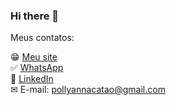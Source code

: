 ### Hi there 👋

<!--
**PollyCatao/PollyCatao** is a ✨ _special_ ✨ repository because its `README.md` (this file) appears on your GitHub profile.

Here are some ideas to get you started:

- 🔭 I’m currently working on ...
- 🌱 I’m currently learning ...
- 👯 I’m looking to collaborate on ...
- 🤔 I’m looking for help with ...
- 💬 Ask me about ...
- 📫 How to reach me: ...
- 😄 Pronouns: ...
- ⚡ Fun fact: ...
-->

Meus contatos:

😁 [Meu site](https://www.pollyannacatao.dev.br)<br/>
:white_check_mark: [WhatsApp](https://api.whatsapp.com/send?phone=5527996278699)<br/>
💼 [LinkedIn](https://www.linkedin.com/in/pollyannacatao)<br/>
✉ E-mail: pollyannacatao@gmail.com
